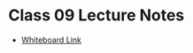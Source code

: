 # Class 09 Lecture Notes

* [Whiteboard Link](https://projects.invisionapp.com/freehand/document/szMori7lJ)

